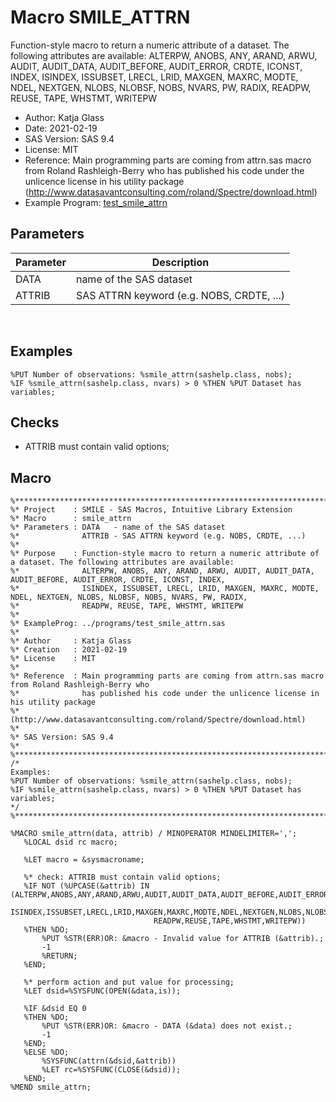 # Macro SMILE_ATTRN

Function-style macro to return a numeric attribute of a dataset. The following attributes are available: ALTERPW, ANOBS, ANY, ARAND, ARWU, AUDIT, AUDIT_DATA, AUDIT_BEFORE, AUDIT_ERROR, CRDTE, ICONST, INDEX, ISINDEX, ISSUBSET, LRECL, LRID, MAXGEN, MAXRC, MODTE, NDEL, NEXTGEN, NLOBS, NLOBSF, NOBS, NVARS, PW, RADIX, READPW, REUSE, TAPE, WHSTMT, WRITEPW

- Author: Katja Glass
- Date: 2021-02-19
- SAS Version: SAS 9.4
- License: MIT
- Reference: Main programming parts are coming from attrn.sas macro from Roland Rashleigh-Berry who has published his code under the unlicence license in his utility package (http://www.datasavantconsulting.com/roland/Spectre/download.html)
- Example Program: [test_smile_attrn](test_smile_attrn.md)

## Parameters

Parameter | Description
---|---
DATA |name of the SAS dataset
ATTRIB |SAS ATTRN keyword (e.g. NOBS, CRDTE, ...)

<br/>


## Examples

```
%PUT Number of observations: %smile_attrn(sashelp.class, nobs);
%IF %smile_attrn(sashelp.class, nvars) > 0 %THEN %PUT Dataset has variables;
```

## Checks

- ATTRIB must contain valid options;

## Macro

``` sas linenums="1"
%************************************************************************************************************************;
%* Project    : SMILE - SAS Macros, Intuitive Library Extension
%* Macro      : smile_attrn
%* Parameters : DATA   - name of the SAS dataset
%*              ATTRIB - SAS ATTRN keyword (e.g. NOBS, CRDTE, ...)
%*
%* Purpose    : Function-style macro to return a numeric attribute of a dataset. The following attributes are available:
%*              ALTERPW, ANOBS, ANY, ARAND, ARWU, AUDIT, AUDIT_DATA, AUDIT_BEFORE, AUDIT_ERROR, CRDTE, ICONST, INDEX,
%*              ISINDEX, ISSUBSET, LRECL, LRID, MAXGEN, MAXRC, MODTE, NDEL, NEXTGEN, NLOBS, NLOBSF, NOBS, NVARS, PW, RADIX,
%*              READPW, REUSE, TAPE, WHSTMT, WRITEPW
%*
%* ExampleProg: ../programs/test_smile_attrn.sas
%*
%* Author     : Katja Glass
%* Creation   : 2021-02-19
%* License    : MIT
%*
%* Reference  : Main programming parts are coming from attrn.sas macro from Roland Rashleigh-Berry who
%*              has published his code under the unlicence license in his utility package
%*              (http://www.datasavantconsulting.com/roland/Spectre/download.html)
%*
%* SAS Version: SAS 9.4
%*
%************************************************************************************************************************;
/*
Examples:
%PUT Number of observations: %smile_attrn(sashelp.class, nobs);
%IF %smile_attrn(sashelp.class, nvars) > 0 %THEN %PUT Dataset has variables;
*/
%************************************************************************************************************************;
 
%MACRO smile_attrn(data, attrib) / MINOPERATOR MINDELIMITER=',';
   %LOCAL dsid rc macro;
 
   %LET macro = &sysmacroname;
 
   %* check: ATTRIB must contain valid options;
   %IF NOT (%UPCASE(&attrib) IN (ALTERPW,ANOBS,ANY,ARAND,ARWU,AUDIT,AUDIT_DATA,AUDIT_BEFORE,AUDIT_ERROR,CRDTE,ICONST,INDEX,
                                ISINDEX,ISSUBSET,LRECL,LRID,MAXGEN,MAXRC,MODTE,NDEL,NEXTGEN,NLOBS,NLOBSF,NOBS,NVARS,PW,RADIX,
                                READPW,REUSE,TAPE,WHSTMT,WRITEPW))
   %THEN %DO;
       %PUT %STR(ERR)OR: &macro - Invalid value for ATTRIB (&attrib).;
       -1
       %RETURN;
   %END;
 
   %* perform action and put value for processing;
   %LET dsid=%SYSFUNC(OPEN(&data,is));
 
   %IF &dsid EQ 0
   %THEN %DO;
       %PUT %STR(ERR)OR: &macro - DATA (&data) does not exist.;
       -1
   %END;
   %ELSE %DO;
       %SYSFUNC(attrn(&dsid,&attrib))
       %LET rc=%SYSFUNC(CLOSE(&dsid));
   %END;
%MEND smile_attrn;
```


